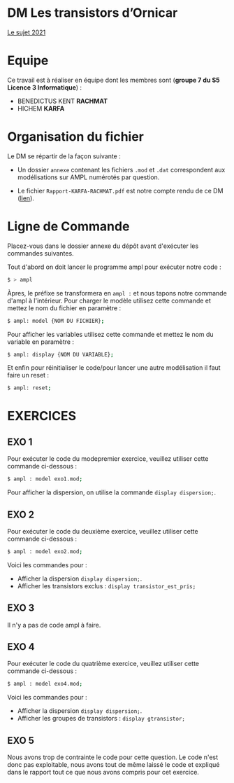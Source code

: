# DM Les transistors d’Ornicar

[Le sujet 2021](https://www.fil.univ-lille1.fr/~lemairef/ML/td/dm-transistors-26oct.pdf)

# Equipe

Ce travail est à réaliser en équipe dont les membres sont (**groupe 7 du S5 Licence 3 Informatique**) :

- BENEDICTUS KENT **RACHMAT**
- HICHEM **KARFA**

# Organisation du fichier

Le DM se répartir de la façon suivante :

- Un dossier `annexe` contenant les fichiers `.mod` et `.dat` correspondent aux modélisations sur AMPL numérotés par question.

- Le fichier `Rapport-KARFA-RACHMAT.pdf` est notre compte rendu de ce DM ([lien](https://gitlab-etu.fil.univ-lille1.fr/karfa/ml-dm-karfa-rachmat/-/blob/main/Rapport-KARFA-RACHMAT.md)).

# Ligne de Commande

Placez-vous dans le dossier annexe du dépôt avant d'exécuter les commandes suivantes.


Tout d'abord on doit lancer le programme ampl pour exécuter notre code :

```bash
$ > ampl
```

Àpres, le préfixe se transformera en `ampl :` et nous tapons notre commande d'ampl à l'intérieur.
Pour charger le modèle utilisez cette commande et mettez le nom du fichier en paramètre :

```bash
$ ampl: model {NOM DU FICHIER};
```

Pour afficher les variables utilisez cette commande et mettez le nom du variable en paramètre :

```bash
$ ampl: display {NOM DU VARIABLE};
```

Et enfin pour réinitialiser le code/pour lancer une autre modélisation il faut faire un reset :

```bash
$ ampl: reset;
```

# EXERCICES

## EXO 1

Pour exécuter le code du modepremier exercice, veuillez utiliser cette commande ci-dessous :

```bash
$ ampl : model exo1.mod;
```

Pour afficher la dispersion, on utilise la commande `display dispersion;`.

## EXO 2

Pour exécuter le code du deuxième exercice, veuillez utiliser cette commande ci-dessous :

```bash
$ ampl : model exo2.mod;
```
Voici les commandes pour :

- Afficher la dispersion `display dispersion;`. 
- Afficher les transistors exclus : `display transistor_est_pris;`

## EXO 3

Il n'y a pas de code ampl à faire.

## EXO 4

Pour exécuter le code du quatrième exercice, veuillez utiliser cette commande ci-dessous :

```bash
$ ampl : model exo4.mod;
```

Voici les commandes pour :

- Afficher la dispersion `display dispersion;`. 
- Afficher les groupes de transistors : `display gtransistor;`

## EXO 5

Nous avons trop de contrainte le code pour cette question. Le code n'est donc pas exploitable, nous avons tout de même laissé le code et expliqué dans le rapport tout ce que nous avons compris pour cet exercice.
